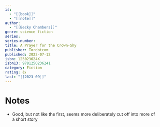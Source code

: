 ```yaml
---
is:
  - "[[book]]"
  - "[[note]]"
author:
  - "[[Becky Chambers]]"
genre: science fiction
series: 
series-number: 
title: A Prayer for the Crown-Shy
publisher: Tordotcom
published: 2022-07-12
isbn: 125023624X
isbn13: 9781250236241
category: Fiction
rating: 👍
last: "[[2023-09]]"
---
```

# Notes
- Good, but not like the first, seems more deliberately cut off into more of a short story
